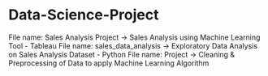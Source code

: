 # Data-Science-Project

File name: Sales Analysis Project
-> Sales Analysis using Machine Learning Tool - Tableau
File name: sales_data_analysis
-> Exploratory Data Analysis on Sales Analysis Dataset - Python
File name: Project
-> Cleaning & Preprocessing of Data to apply Machine Learning Algorithm
